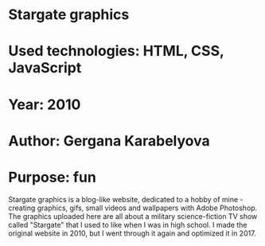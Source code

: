 # Stargate graphics
# Used technologies: HTML, CSS, JavaScript
# Year: 2010
# Author: Gergana Karabelyova
# Purpose: fun

Stargate graphics is a blog-like website, dedicated to a hobby of mine - creating graphics, gifs, small videos and wallpapers with Adobe Photoshop. The graphics uploaded here are all about a military science-fiction TV show called "Stargate" that I used to like when I was in high school. I made the original website in 2010, but I went through it again and optimized it in 2017. 
